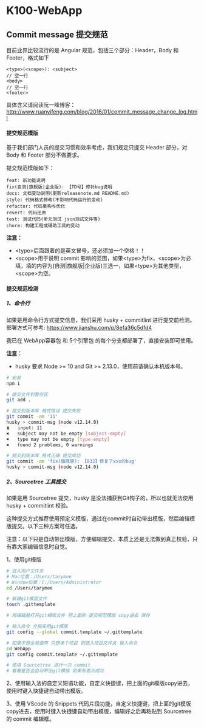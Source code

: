 # K100-WebApp


## Commit message 提交规范
目前业界比较流行的是 Angular 规范，包括三个部分：Header，Body 和 Footer，格式如下
```
<type>(<scope>): <subject>
// 空一行
<body>
// 空一行
<footer>
```
具体含义请阅读阮一峰博客：http://www.ruanyifeng.com/blog/2016/01/commit_message_change_log.html


#### 提交规范模版
基于我们部门人员的提交习惯和效率考虑，我们规定只提交 Header 部分，对 Body 和 Footer 部分不做要求。

提交规范模版如下：
```
feat: 新功能说明
fix(自测|旗舰版|企业版): 【TD号】修补bug说明
docs: 文档变动说明(更新releasenote.md README.md)
style: 代码格式修改(不影响代码运行的变动)
refactor: 代码重构与优化
revert: 代码还原
test: 测试代码(单元测试 json测试文件等)
chore: 构建工程或辅助工具的变动
```
**注意：**
+ \<type\>后面跟着的是英文冒号，还必须加一个空格！！
+ \<scope\>用于说明 commit 影响的范围，如果\<type\>为fix，\<scope\>为必填，填的内容为(自测|旗舰版|企业版)三选一，如果\<type\>为其他类型，\<scope\>为空。


#### 提交规范检测
##### 1、命令行
如果是用命令行方式提交信息，我们采用 husky + commitlint 进行提交前检测。
部署方式可参考: https://www.jianshu.com/p/8efa36c5dfd4

我已在 WebApp容器包 和 5个引擎包 的每个分支都部署了，直接安装即可使用。

**注意：**
+ husky 要求 Node >= 10 and Git >= 2.13.0，使用前请确认本机版本号。

```sh
# 安装
npm i

# 提交文件到暂存区
git add .

# 提交到版本库 格式错误 提交失败
git commit -am '11'
husky > commit-msg (node v12.14.0)
⧗   input: 11
✖   subject may not be empty [subject-empty]
✖   type may not be empty [type-empty]
✖   found 2 problems, 0 warnings

# 提交到版本库 格式正确 提交成功
git commit -am 'fix(旗舰版): 【832】修复了xxx的bug'
husky > commit-msg (node v12.14.0)
```


##### 2、Sourcetree 工具提交
如果是用 Sourcetree 提交，husky 是没法捕获到Git钩子的，所以也就无法使用 husky + commitlint 校验。

这种提交方式推荐使用预定义模版，通过在commit时自动带出模版，然后编辑模版提交。以下三种方案可任选。

注意：以下只是自动带出模版，方便编辑提交，本质上还是无法做到真正校验，只有靠大家编辑信息时自觉。

1、使用git模版
```sh
# 进入用户文件夹
# Mac位置：/Users/tarymee
# Window位置：C:/Users/Administrator
cd /Users/tarymee

# 新建git模版文件
touch .gittemplate

# 用编辑器打开git模版文件 把上面的 提交规范模版 copy进去 保存

# 输入命令 全局采用git模版
git config --global commit.template ~/.gittemplate

# 如果不想全局使用 只想单个项目 则进入项目文件夹 输入命令
cd WebApp
git config commit.template ~/.gittemplate

# 使用 Sourcetree 进行一次 commit
# 看看是否会自动带出git模版 如果有表示成功
```

2、使用输入法的自定义短语功能，自定义快捷键，把上面的git模版copy进去，使用时键入快捷键自动带出模版。

3、使用 VScode 的 Snippets 代码片段功能，自定义快捷键，把上面的git模版copy进去，使用时键入快捷键自动带出模版，编辑好之后再粘贴到 Sourcetree 的 commit 编辑框。
